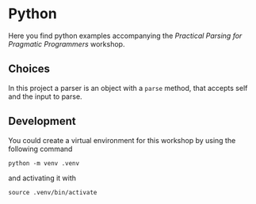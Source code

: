 # Python
Here you find python examples accompanying the _Practical Parsing for Pragmatic Programmers_ workshop.

## Choices
In this project a parser is an object with a `parse` method, that accepts self and the input to parse.

## Development
You could create a virtual environment for this workshop by using the following command

```shell
python -m venv .venv
```

and activating it with

```shell
source .venv/bin/activate
```